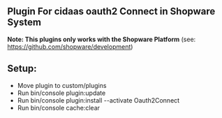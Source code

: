 ## Plugin For cidaas oauth2 Connect in Shopware System

**Note: This plugins only works with the Shopware Platform** (see: https://github.com/shopware/development)

## Setup:

- Move plugin to custom/plugins
- Run bin/console plugin:update
- Run bin/console plugin:install --activate Oauth2Connect
- Run bin/console cache:clear
